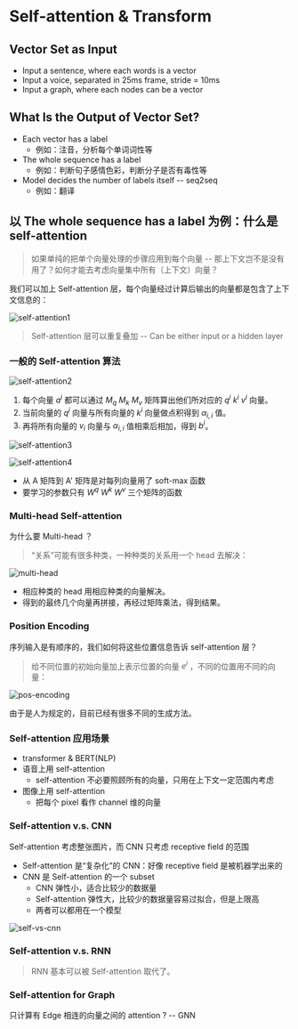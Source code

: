 # Self-attention & Transform

## Vector Set as Input

- Input a sentence, where each words is a vector
- Input a voice, separated in 25ms frame, stride = 10ms
- Input a graph, where each nodes can be a vector

## What Is the Output of Vector Set?

- Each vector has a label
  - 例如：注音，分析每个单词词性等
- The whole sequence has a label
  - 例如：判断句子感情色彩，判断分子是否有毒性等
- Model decides the number of labels itself -- seq2seq
  - 例如：翻译

## 以 The whole sequence has a label 为例：什么是 self-attention

> 如果单纯的把单个向量处理的步骤应用到每个向量 -- 那上下文岂不是没有用了？如何才能去考虑向量集中所有（上下文）向量？

我们可以加上 Self-attention 层，每个向量经过计算后输出的向量都是包含了上下文信息的：

![self-attention1](images/self-attention1.png)

> Self-attention 层可以重复叠加 -- Can be either input or a hidden layer

### 一般的 Self-attention 算法

![self-attention2](images/self-attention2.png)

1. 每个向量 $a^i$ 都可以通过 $M_q \ M_k \ M_v$ 矩阵算出他们所对应的 $q^i \ k^i \ v^i$ 向量。
2. 当前向量的 $q^i$ 向量与所有向量的 $k^i$ 向量做点积得到 $\alpha _{i,i}$ 值。
3. 再将所有向量的 $v_i$ 向量与 $\alpha _{i,i}$ 值相乘后相加，得到 $b^i$。

![self-attention3](images/self-attention3.png)

![self-attention4](images/self-attention4.png)

- 从 A 矩阵到 A' 矩阵是对每列向量用了 soft-max 函数
- 要学习的参数只有 $W^q \ W^k \ W^v$ 三个矩阵的函数

### Multi-head Self-attention

为什么要 Multi-head ？
> “关系”可能有很多种类，一种种类的关系用一个 head 去解决：

![multi-head](images/multi-head.png)

- 相应种类的 head 用相应种类的向量解决。
- 得到的最终几个向量再拼接，再经过矩阵乘法，得到结果。

### Position Encoding

序列输入是有顺序的，我们如何将这些位置信息告诉 self-attention 层？
> 给不同位置的初始向量加上表示位置的向量 $e^i$ ，不同的位置用不同的向量：

![pos-encoding](images/pos-encoding.png)

由于是人为规定的，目前已经有很多不同的生成方法。

### Self-attention 应用场景

- transformer & BERT(NLP)
- 语音上用 self-attention
  - self-attention 不必要照顾所有的向量，只用在上下文一定范围内考虑
- 图像上用 self-attention
  - 把每个 pixel 看作 channel 维的向量

### Self-attention v.s. CNN

Self-attention 考虑整张图片，而 CNN 只考虑 receptive field 的范围

- Self-attention 是“复杂化”的 CNN：好像  receptive field 是被机器学出来的
- CNN 是 Self-attention 的一个 subset
  - CNN 弹性小，适合比较少的数据量
  - Self-attention 弹性大，比较少的数据量容易过拟合，但是上限高
  - 两者可以都用在一个模型

![self-vs-cnn](images/self-vs-cnn.png)

### Self-attention v.s. RNN

> RNN 基本可以被 Self-attention 取代了。

### Self-attention for Graph

只计算有 Edge 相连的向量之间的 attention ? -- GNN
